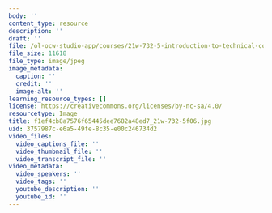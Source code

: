 ```yaml
---
body: ''
content_type: resource
description: ''
draft: ''
file: /ol-ocw-studio-app/courses/21w-732-5-introduction-to-technical-communication-explorations-in-scientific-and-technical-writing-fall-2006/f1ef4cb8a7576f65445dee7682a48ed7_21w-732-5f06.jpg
file_size: 11618
file_type: image/jpeg
image_metadata:
  caption: ''
  credit: ''
  image-alt: ''
learning_resource_types: []
license: https://creativecommons.org/licenses/by-nc-sa/4.0/
resourcetype: Image
title: f1ef4cb8a7576f65445dee7682a48ed7_21w-732-5f06.jpg
uid: 3757987c-e6a5-49fe-8c35-e00c246734d2
video_files:
  video_captions_file: ''
  video_thumbnail_file: ''
  video_transcript_file: ''
video_metadata:
  video_speakers: ''
  video_tags: ''
  youtube_description: ''
  youtube_id: ''
---
```

